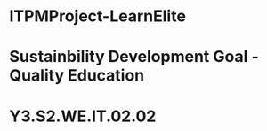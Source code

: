 # ITPMProject-LearnElite

# Sustainbility Development Goal - Quality Education

# Y3.S2.WE.IT.02.02
